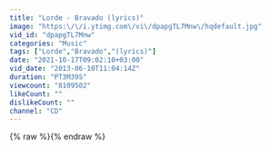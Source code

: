 ```yaml
---
title: "Lorde - Bravado (lyrics)"
image: "https:\/\/i.ytimg.com\/vi\/dpapgTL7Mnw\/hqdefault.jpg"
vid_id: "dpapgTL7Mnw"
categories: "Music"
tags: ["Lorde","Bravado","(lyrics)"]
date: "2021-10-17T09:02:10+03:00"
vid_date: "2013-06-10T11:04:14Z"
duration: "PT3M39S"
viewcount: "8109502"
likeCount: ""
dislikeCount: ""
channel: "CD"
---
```

{% raw %}{% endraw %}
